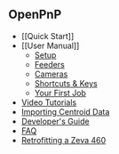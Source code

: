 OpenPnP
-------

* [[Quick Start]]
* [[User Manual]]
    * [Setup](https://github.com/openpnp/openpnp/wiki/User-Manual#setup)
    * [Feeders](https://github.com/openpnp/openpnp/wiki/User-Manual#feeders)
    * [Cameras](https://github.com/openpnp/openpnp/wiki/User-Manual#cameras)
    * [Shortcuts & Keys](https://github.com/openpnp/openpnp/wiki/User-Manual#shortcuts)
    * [Your First Job](https://github.com/openpnp/openpnp/wiki/User-Manual#your-first-job)
* [Video Tutorials](https://github.com/openpnp/openpnp/wiki/Video-Tutorials)
* [Importing Centroid Data](https://github.com/openpnp/openpnp/wiki/Importing-Centroid-Data)
* [Developer's Guide](https://github.com/openpnp/openpnp/wiki/Developers-Guide)
* [FAQ](https://github.com/openpnp/openpnp/wiki/FAQ)
* [Retrofitting a Zeva 460](https://github.com/openpnp/openpnp/wiki/Retrofitting-a-Zeva-460---Part-1)

